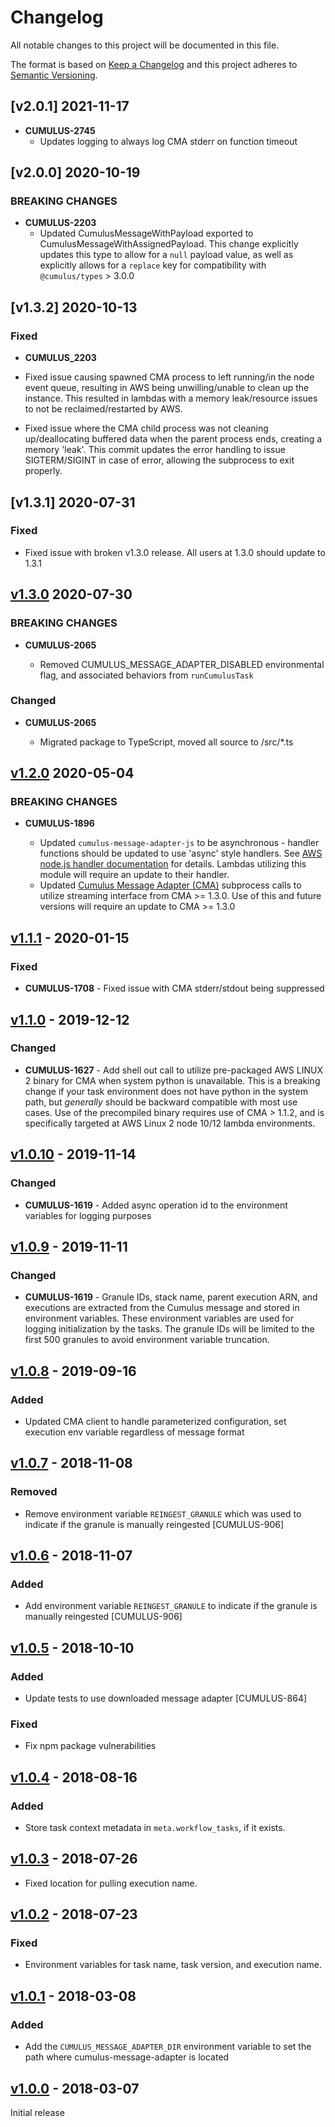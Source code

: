 # Changelog

All notable changes to this project will be documented in this file.

The format is based on [Keep a Changelog](http://keepachangelog.com/en/1.0.0/)
and this project adheres to [Semantic
Versioning](http://semver.org/spec/v2.0.0.html).

## [v2.0.1] 2021-11-17

- **CUMULUS-2745**
  - Updates logging to always log CMA stderr on function timeout

## [v2.0.0] 2020-10-19

### BREAKING CHANGES

- **CUMULUS-2203**
  - Updated CumulusMessageWithPayload exported to
    CumulusMessageWithAssignedPayload.  This change explicitly updates this type
    to allow for a `null` payload value, as well as explicitly allows for a
    `replace` key for compatibility with `@cumulus/types` > 3.0.0

## [v1.3.2] 2020-10-13

### Fixed

- **CUMULUS_2203**

- Fixed issue causing spawned CMA process to left running/in the node event
  queue, resulting in AWS being unwilling/unable to clean up the instance. This resulted in lambdas with a memory leak/resource issues to not be
  reclaimed/restarted by AWS.

- Fixed issue where the CMA child process was not cleaning up/deallocating
  buffered data when the parent process ends, creating a memory 'leak'. This
  commit updates the error handling to issue SIGTERM/SIGINT in case of error,
  allowing the subprocess to exit properly.

## [v1.3.1] 2020-07-31

### Fixed

- Fixed issue with broken v1.3.0 release.  All users at 1.3.0 should update to 1.3.1

## [v1.3.0] 2020-07-30

### BREAKING CHANGES

- **CUMULUS-2065**

  - Removed CUMULUS_MESSAGE_ADAPTER_DISABLED environmental flag, and associated behaviors from `runCumulusTask`

### Changed

- **CUMULUS-2065**

  - Migrated package to TypeScript, moved all source to /src/*.ts

## [v1.2.0] 2020-05-04

### BREAKING CHANGES

- **CUMULUS-1896**

  - Updated `cumulus-message-adapter-js` to be asynchronous - handler functions should be updated to use 'async' style handlers.  See [AWS node.js handler documentation](https://docs.aws.amazon.com/lambda/latest/dg/nodejs-handler.html) for details.    Lambdas utilizing this module will require an update to their handler.
  - Updated [Cumulus Message Adapter (CMA)](https://github.com/nasa/cumulus-message-adapter) subprocess calls to utilize streaming interface from CMA >= 1.3.0.   Use of this and future versions will require an update to CMA >= 1.3.0

## [v1.1.1] - 2020-01-15

### Fixed

- **CUMULUS-1708** - Fixed issue with CMA stderr/stdout being suppressed

## [v1.1.0] - 2019-12-12

### Changed

- **CUMULUS-1627** - Add shell out call to utilize pre-packaged AWS LINUX 2 binary for CMA when system python is unavailable.    This is a breaking change if your task environment does not have python in the system path, but *generally* should be backward compatible with most use cases.   Use of the precompiled binary requires use of CMA > 1.1.2, and is specifically targeted at AWS Linux 2 node 10/12 lambda environments.

## [v1.0.10] - 2019-11-14

### Changed

- **CUMULUS-1619** - Added async operation id to the environment variables for logging purposes

## [v1.0.9] - 2019-11-11

### Changed

- **CUMULUS-1619** - Granule IDs, stack name, parent execution ARN, and executions are extracted from the Cumulus message and stored in environment variables. These environment variables are used for logging initialization by the tasks. The granule IDs will be limited to the first 500 granules to avoid environment variable truncation.

## [v1.0.8] - 2019-09-16
### Added
- Updated CMA client to handle parameterized configuration, set execution env variable regardless of message format

## [v1.0.7] - 2018-11-08

### Removed
- Remove environment variable `REINGEST_GRANULE` which was used to indicate if the granule is manually reingested [CUMULUS-906]

## [v1.0.6] - 2018-11-07

### Added
- Add environment variable `REINGEST_GRANULE` to indicate if the granule is manually reingested [CUMULUS-906]

## [v1.0.5] - 2018-10-10

### Added
- Update tests to use downloaded message adapter [CUMULUS-864]

### Fixed
- Fix npm package vulnerabilities

## [v1.0.4] - 2018-08-16
### Added

- Store task context metadata in `meta.workflow_tasks`, if it exists.

## [v1.0.3] - 2018-07-26

- Fixed location for pulling execution name.

## [v1.0.2] - 2018-07-23
### Fixed

- Environment variables for task name, task version, and execution name.

## [v1.0.1] - 2018-03-08
### Added

- Add the `CUMULUS_MESSAGE_ADAPTER_DIR` environment variable to set the path where cumulus-message-adapter is located

## [v1.0.0] - 2018-03-07

Initial release


[Unreleased]:
https://github.com/nasa/cumulus-cumulus-message-adapter-js/compare/v1.3.0...HEAD
[v1.3.0]:
https://github.com/nasa/cumulus-cumulus-message-adapter-js/compare/v1.2.0...1.3.0
[v1.2.0]:
https://github.com/nasa/cumulus-cumulus-message-adapter-js/compare/v1.1.1...1.2.0
[v1.1.1]:
https://github.com/nasa/cumulus-cumulus-message-adapter-js/compare/v1.1.0...1.1.1
[v1.1.0]:
https://github.com/nasa/cumulus-cumulus-message-adapter-js/compare/v1.0.10...1.1.0
[v1.0.10]:
https://github.com/nasa/cumulus-cumulus-message-adapter-js/compare/v1.0.9...1.0.10
[v1.0.9]:
https://github.com/nasa/cumulus-cumulus-message-adapter-js/compare/v1.0.8...1.0.9
[v1.0.8]:
https://github.com/nasa/cumulus-cumulus-message-adapter-js/compare/v1.0.7...1.0.8
[v1.0.7]:
https://github.com/nasa/cumulus-cumulus-message-adapter-js/compare/v1.0.6...v1.0.7
[v1.0.6]:
https://github.com/nasa/cumulus-cumulus-message-adapter-js/compare/v1.0.5...v1.0.6
[v1.0.5]:
https://github.com/nasa/cumulus-cumulus-message-adapter-js/compare/v1.0.4...v1.0.5
[v1.0.4]:
https://github.com/nasa/cumulus-cumulus-message-adapter-js/compare/v1.0.3...v1.0.4
[v1.0.3]: https://github.com/nasa/cumulus-cumulus-message-adapter-js/compare/v1.0.2...v1.0.3
[v1.0.2]: https://github.com/nasa/cumulus-cumulus-message-adapter-js/compare/v1.0.1...v1.0.2
[v1.0.1]: https://github.com/nasa/cumulus-cumulus-message-adapter-js/compare/v1.0.0...v1.0.1
[v1.0.0]: https://github.com/nasa/cumulus-message-adapter-js/tree/v1.0.0
